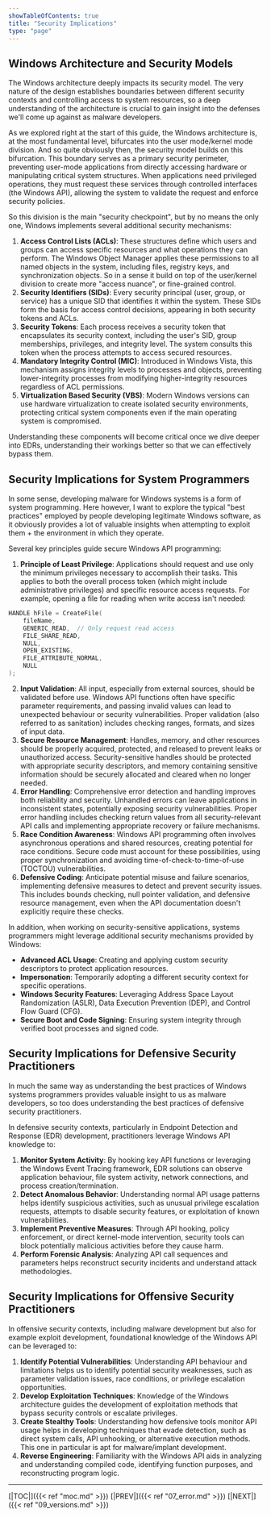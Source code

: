 ```yaml
---
showTableOfContents: true
title: "Security Implications"
type: "page"
---
```

## Windows Architecture and Security Models

The Windows architecture deeply impacts its security model. The very nature of the design establishes boundaries between different security contexts and controlling access to system resources, so a deep understanding of the architecture is crucial to gain insight into the defenses we'll come up against as malware developers.

As we explored right at the start of this guide, the Windows architecture is, at the most fundamental level, bifurcates into the user mode/kernel mode division. And so quite obviously then, the security model builds on this bifurcation. This boundary serves as a primary security perimeter, preventing user-mode applications from directly accessing hardware or manipulating critical system structures. When applications need privileged operations, they must request these services through controlled interfaces (the Windows API), allowing the system to validate the request and enforce security policies.

So this division is the main "security checkpoint", but by no means the only one, Windows implements several additional security mechanisms:
1. **Access Control Lists (ACLs)**: These structures define which users and groups can access specific resources and what operations they can perform. The Windows Object Manager applies these permissions to all named objects in the system, including files, registry keys, and synchronization objects. So in a sense it build on top of the user/kernel division to create more "access nuance", or fine-grained control.
2. **Security Identifiers (SIDs)**: Every security principal (user, group, or service) has a unique SID that identifies it within the system. These SIDs form the basis for access control decisions, appearing in both security tokens and ACLs.
3. **Security Tokens**: Each process receives a security token that encapsulates its security context, including the user's SID, group memberships, privileges, and integrity level. The system consults this token when the process attempts to access secured resources.
4. **Mandatory Integrity Control (MIC)**: Introduced in Windows Vista, this mechanism assigns integrity levels to processes and objects, preventing lower-integrity processes from modifying higher-integrity resources regardless of ACL permissions.
5. **Virtualization Based Security (VBS)**: Modern Windows versions can use hardware virtualization to create isolated security environments, protecting critical system components even if the main operating system is compromised.


Understanding these components will become critical once we dive deeper into EDRs, understanding their workings better so that we can effectively bypass them.


## Security Implications for System Programmers

In some sense, developing malware for Windows systems is a form of system programming. Here however, I want to explore the typical "best practices" employed by people developing legitimate Windows software, as it obviously provides a lot of valuable insights when attempting to exploit them + the environment in which they operate.

Several key principles guide secure Windows API programming:

1. **Principle of Least Privilege**: Applications should request and use only the minimum privileges necessary to accomplish their tasks. This applies to both the overall process token (which might include administrative privileges) and specific resource access requests. For example, opening a file for reading when write access isn't needed:

```c
HANDLE hFile = CreateFile(
    fileName,
    GENERIC_READ,  // Only request read access
    FILE_SHARE_READ,
    NULL,
    OPEN_EXISTING,
    FILE_ATTRIBUTE_NORMAL,
    NULL
);
```

2. **Input Validation**: All input, especially from external sources, should be validated before use. Windows API functions often have specific parameter requirements, and passing invalid values can lead to unexpected behaviour or security vulnerabilities. Proper validation (also referred to as sanitation) includes checking ranges, formats, and sizes of input data.
3. **Secure Resource Management**: Handles, memory, and other resources should be properly acquired, protected, and released to prevent leaks or unauthorized access. Security-sensitive handles should be protected with appropriate security descriptors, and memory containing sensitive information should be securely allocated and cleared when no longer needed.
4. **Error Handling**: Comprehensive error detection and handling improves both reliability and security. Unhandled errors can leave applications in inconsistent states, potentially exposing security vulnerabilities. Proper error handling includes checking return values from all security-relevant API calls and implementing appropriate recovery or failure mechanisms.
5. **Race Condition Awareness**: Windows API programming often involves asynchronous operations and shared resources, creating potential for race conditions. Secure code must account for these possibilities, using proper synchronization and avoiding time-of-check-to-time-of-use (TOCTOU) vulnerabilities.
6. **Defensive Coding**: Anticipate potential misuse and failure scenarios, implementing defensive measures to detect and prevent security issues. This includes bounds checking, null pointer validation, and defensive resource management, even when the API documentation doesn't explicitly require these checks.

In addition, when working on security-sensitive applications, systems programmers might leverage additional security mechanisms provided by Windows:

- **Advanced ACL Usage**: Creating and applying custom security descriptors to protect application resources.
- **Impersonation**: Temporarily adopting a different security context for specific operations.
- **Windows Security Features**: Leveraging Address Space Layout Randomization (ASLR), Data Execution Prevention (DEP), and Control Flow Guard (CFG).
- **Secure Boot and Code Signing**: Ensuring system integrity through verified boot processes and signed code.



## Security Implications for Defensive Security Practitioners

In much the same way as understanding the best practices of Windows systems programmers provides valuable insight to us as malware developers, so too does understanding the best practices of defensive security practitioners.

In defensive security contexts, particularly in Endpoint Detection and Response (EDR) development, practitioners leverage Windows API knowledge to:

1. **Monitor System Activity**: By hooking key API functions or leveraging the Windows Event Tracing framework, EDR solutions can observe application behaviour, file system activity, network connections, and process creation/termination.
2. **Detect Anomalous Behavior**: Understanding normal API usage patterns helps identify suspicious activities, such as unusual privilege escalation requests, attempts to disable security features, or exploitation of known vulnerabilities.
3. **Implement Preventive Measures**: Through API hooking, policy enforcement, or direct kernel-mode intervention, security tools can block potentially malicious activities before they cause harm.
4. **Perform Forensic Analysis**: Analyzing API call sequences and parameters helps reconstruct security incidents and understand attack methodologies.


## Security Implications for Offensive Security Practitioners

In offensive security contexts, including malware development but also for example exploit development, foundational knowledge of the Windows API can be leveraged to:

1. **Identify Potential Vulnerabilities**: Understanding API behaviour and limitations helps us to identify potential security weaknesses, such as parameter validation issues, race conditions, or privilege escalation opportunities.
2. **Develop Exploitation Techniques**: Knowledge of the Windows architecture guides the development of exploitation methods that bypass security controls or escalate privileges.
3. **Create Stealthy Tools**: Understanding how defensive tools monitor API usage helps in developing techniques that evade detection, such as direct system calls, API unhooking, or alternative execution methods. This one in particular is apt for malware/implant development.
4. **Reverse Engineering**: Familiarity with the Windows API aids in analyzing and understanding compiled code, identifying function purposes, and reconstructing program logic.




---
[|TOC|]({{< ref "moc.md" >}})
[|PREV|]({{< ref "07_error.md" >}})
[|NEXT|]({{< ref "09_versions.md" >}})